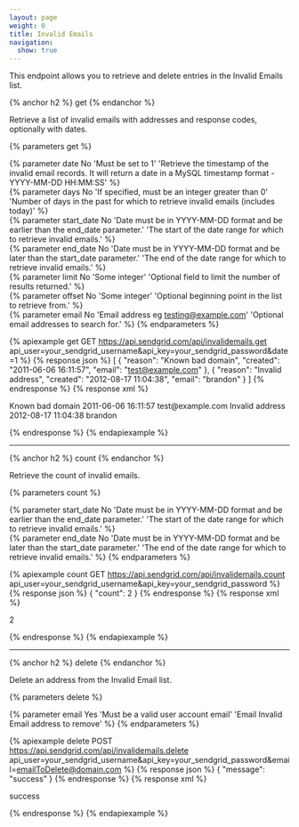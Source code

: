 ```yaml
---
layout: page
weight: 0
title: Invalid Emails
navigation:
  show: true
---
```


This endpoint allows you to retrieve and delete entries in the Invalid Emails list.

{% anchor h2 %}
get 
{% endanchor %}

Retrieve a list of invalid emails with addresses and response codes, optionally with dates.

{% parameters get %} 
  
  {% parameter date No 'Must be set to 1' 'Retrieve the timestamp of the invalid email records. It will return a date in a MySQL timestamp format - YYYY-MM-DD HH:MM:SS' %}  
  {% parameter days No 'If specified, must be an integer greater than 0' 'Number of days in the past for which to retrieve invalid emails (includes today)' %}  
  {% parameter start_date No 'Date must be in YYYY-MM-DD format and be earlier than the end_date parameter.' 'The start of the date range for which to retrieve invalid emails.' %}  
  {% parameter end_date No 'Date must be in YYYY-MM-DD format and be later than the start_date parameter.' 'The end of the date range for which to retrieve invalid emails.' %}  
  {% parameter limit No 'Some integer' 'Optional field to limit the number of results returned.' %}  
  {% parameter offset No 'Some integer' 'Optional beginning point in the list to retrieve from.' %}  
  {% parameter email No 'Email address eg testing@example.com' 'Optional email addresses to search for.' %}
{% endparameters %}

{% apiexample get GET https://api.sendgrid.com/api/invalidemails.get api_user=your_sendgrid_username&api_key=your_sendgrid_password&date=1 %}
  {% response json %}
[
  {
    "reason": "Known bad domain",
    "created": "2011-06-06 16:11:57",
    "email": "test@example.com"
  },
  {
    "reason": "Invalid address",
    "created": "2012-08-17 11:04:38",
    "email": "brandon"
  }
]
  {% endresponse %}
  {% response xml %}
<?xml version="1.0" encoding="ISO-8859-1"?>

<invalidemails>
   <invalidemail>
      <reason>Known bad domain</reason>
      <created>2011-06-06 16:11:57</created>
      <email>test@example.com</email>
   </invalidemail>
   <invalidemail>
      <reason>Invalid address</reason>
      <created>2012-08-17 11:04:38</created>
      <email>brandon</email>
   </invalidemail>
</invalidemails>

  {% endresponse %}
{% endapiexample %}

* * * * *

{% anchor h2 %}
count 
{% endanchor %}

Retrieve the count of invalid emails.

{% parameters count %} 
  
  {% parameter start_date No 'Date must be in YYYY-MM-DD format and be earlier than the end_date parameter.' 'The start of the date range for which to retrieve invalid emails.' %}  
  {% parameter end_date No 'Date must be in YYYY-MM-DD format and be later than the start_date parameter.' 'The end of the date range for which to retrieve invalid emails.' %}
{% endparameters %}

{% apiexample count GET https://api.sendgrid.com/api/invalidemails.count api_user=your_sendgrid_username&api_key=your_sendgrid_password %}
  {% response json %}
{
  "count": 2
}
  {% endresponse %}
  {% response xml %}
<?xml version="1.0" encoding="ISO-8859-1"?>

<result>
   <count>2</count>
   <result> </result>
</result>

  {% endresponse %}
{% endapiexample %}

* * * * *

{% anchor h2 %}
delete 
{% endanchor %}

Delete an address from the Invalid Email list.

{% parameters delete %} 
  
  {% parameter email Yes 'Must be a valid user account email' 'Email Invalid Email address to remove' %}
{% endparameters %}

{% apiexample delete POST https://api.sendgrid.com/api/invalidemails.delete api_user=your_sendgrid_username&api_key=your_sendgrid_password&email=emailToDelete@domain.com %}
  {% response json %}
{
  "message": "success"
}
  {% endresponse %}
  {% response xml %}
<?xml version="1.0" encoding="ISO-8859-1"?>

<result>
   success
   <result> </result>
</result>

  {% endresponse %}
{% endapiexample %}
